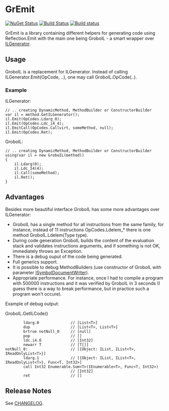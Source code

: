 # GrEmit

[![NuGet Status](https://img.shields.io/nuget/v/GrEmit.svg)](https://www.nuget.org/packages/GrEmit/)
[![Build Status](https://travis-ci.org/skbkontur/gremit.svg?branch=master)](https://travis-ci.org/skbkontur/gremit)
[![Build status](https://ci.appveyor.com/api/projects/status/p8pr8xhyhb9tjtq2?svg=true)](https://ci.appveyor.com/project/skbkontur/gremit)

GrEmit is a library containing different helpers for generating code using Reflection.Emit with the main one being GroboIL - a smart wrapper over [ILGenerator](http://msdn.microsoft.com/en-us/library/system.reflection.emit.ilgenerator.aspx).

## Usage

GroboIL is a replacement for ILGenerator. Instead of calling ILGenerator.Emit(OpCode, ..), one may call GroboIL.OpCode(..).

### Example

ILGenerator:
```
// .. creating DynamicMethod, MethodBuilder or ConstructorBuilder
var il = method.GetILGenerator();
il.Emit(OpCodes.Ldarg_0);
il.Emit(OpCodes.Ldc_i4_4);
il.EmitCall(OpCodes.Callvirt, someMethod, null);
il.Emit(OpCodes.Ret);
```
GroboIL:
```
// .. creating DynamicMethod, MethodBuilder or ConstructorBuilder
using(var il = new GroboIL(method))
{
    il.Ldarg(0);
    il.Ldc_I4(4);
    il.Call(someMethod);
    il.Ret();
}
```

## Advantages
Besides more beautiful interface GroboIL has some more advantages over ILGenerator:
 - GroboIL has a single method for all instructions from the same family, for instance, instead of 11 instructions OpCodes.Ldelem_* there is one method GroboIL.Ldelem(Type type).
 - During code generation GroboIL builds the content of the evaluation stack and validates instructions arguments, and if something is not OK, immediately throws an Exception.
 - There is a debug ouput of the code being generated.
 - Full generics support.
 - It is possible to debug MethodBuilders (use constructor of GroboIL with parameter [ISymbolDocumentWriter](http://msdn.microsoft.com/en-us/library/system.diagnostics.symbolstore.isymboldocumentwriter.aspx)).
 - Appropriate performance. For instance, once I had to compile a program with 500000 instructions and it was verified by GroboIL in 3 seconds (I guess there is a way to break performance, but in practice such a program won't occure).

Example of debug output:

GroboIL.GetILCode()
```
        ldarg.0              // [List<T>]
        dup                  // [List<T>, List<T>]
        brtrue notNull_0     // [null]
        pop                  // []
        ldc.i4.0             // [Int32]
        newarr T             // [T[]]
notNull_0:                   // [{Object: IList, IList<T>, IReadOnlyList<T>}]
        ldarg.1              // [{Object: IList, IList<T>, IReadOnlyList<T>}, Func<T, Int32>]
        call Int32 Enumerable.Sum<T>(IEnumerable<T>, Func<T, Int32>)
                             // [Int32]
        ret                  // []
```

## Release Notes

See [CHANGELOG](CHANGELOG.md).
